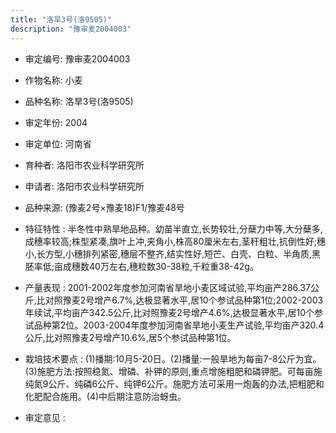 ```yaml
---
title: "洛旱3号(洛9505)"
description: "豫审麦2004003"
---
```

* 审定编号:  豫审麦2004003

*  作物名称:  小麦

*  品种名称:  洛旱3号(洛9505)

*  审定年份:  2004

*  审定单位:  河南省

* 育种者:  洛阳市农业科学研究所

*  申请者:  洛阳市农业科学研究所

*  品种来源:  (豫麦2号×豫麦18)F1/豫麦48号

*  特征特性 : 
半冬性中熟旱地品种。幼苗半直立,长势较壮,分蘖力中等,大分蘖多,成穗率较高;株型紧凑,旗叶上冲,夹角小,株高80厘米左右,茎秆粗壮,抗倒性好;穗小,长方型,小穗排列紧密,穗层不整齐,结实性好,短芒、白壳、白粒、半角质,黑胚率低;亩成穗数40万左右,穗粒数30-38粒,千粒重38-42g。
 
*  产量表现 : 
2001-2002年度参加河南省旱地小麦区域试验,平均亩产286.37公斤,比对照豫麦2号增产6.7%,达极显著水平,居10个参试品种第1位;2002-2003年续试,平均亩产342.5公斤,比对照豫麦2号增产4.6%,达极显著水平,居10个参试品种第2位。2003-2004年度参加河南省旱地小麦生产试验,平均亩产320.4公斤,比对照豫麦2号增产10.6%,居5个参试品种第1位。

*  栽培技术要点 : 
(1)播期:10月5-20日。(2)播量:一般旱地为每亩7-8公斤为宜。(3)施肥方法:按照稳氮、增磷、补钾的原则,重点增施粗肥和磷钾肥。可每亩施纯氮9公斤、纯磷6公斤、纯钾6公斤。施肥方法可采用一炮轰的办法,把粗肥和化肥配合施用。(4)中后期注意防治蚜虫。

*  审定意见 : 

